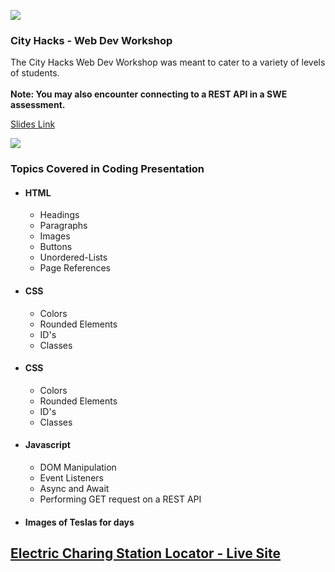 <img src="https://challengepost-s3-challengepost.netdna-ssl.com/photos/production/challenge_photos/001/859/590/datas/full_width.png"></img>
<br>
<h3>City Hacks - Web Dev Workshop</h3>
<p> 
  The City Hacks Web Dev Workshop was meant to cater to a variety of levels of students.
  <br></br>
  <strong>Note: You may also encounter connecting to a REST API in a SWE assessment.</strong>
</p>
 <a href="https://docs.google.com/presentation/d/1QbANQwK43gqrPJq_KPSvXgg_Bp5rmUSewywJ7hyw-K0/edit?usp=sharing">
  <p>Slides Link</p>
   <img src="https://user-images.githubusercontent.com/64764518/159982871-375ab884-597b-4c99-bfe3-a647f2075c5c.png">
 </a>
<br>
<h3>Topics Covered in Coding Presentation</h3>
 <ul>
    <li> 
      <h4>HTML</h4>
      <ul>
        <li>Headings</li>
        <li>Paragraphs</li>
        <li>Images</li>
        <li>Buttons</li>
        <li>Unordered-Lists</li>
        <li>Page References</li>
      </ul>
    </li>
    <li>
      <h4>CSS</h4>
      <ul>
        <li>Colors</li>
        <li>Rounded Elements</li>
        <li>ID's</li>
        <li>Classes</li>
      </ul>
     </li>
     <li>
      <h4>CSS</h4>
      <ul>
        <li>Colors</li>
        <li>Rounded Elements</li>
        <li>ID's</li>
        <li>Classes</li>
      </ul>
     </li>
    <li>
      <h4>Javascript</h4>
      <ul>
        <li>DOM Manipulation</li>
        <li>Event Listeners</li>
        <li>Async and Await</li>
        <li>Performing GET request on a REST API</li>
      </ul>
     </li>
     <li>
      <h4>Images of Teslas for days</h4>
     </li>      
  </ul>  
  <a href="https://losriosacm.github.io/WebDev_Workshop/index.html"><h2>Electric Charing Station Locator - Live Site</h2></a>

